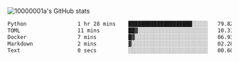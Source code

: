 ![10000001a's GitHub stats](https://github-readme-stats.vercel.app/api?username=10000001a&show_icons=true&theme=onedark&count_private=true)

<!-- [![Top Langs](https://github-readme-stats.vercel.app/api/top-langs/?username=10000001a&layout=compact&theme=onedark&langs_count=5)](https://github.com/anuraghazra/github-readme-stats) -->
<!--
**10000001a/10000001a** is a ✨ _special_ ✨ repository because its `README.md` (this file) appears on your GitHub profile.

Here are some ideas to get you started:

- 🔭 I’m currently working on ...
- 🌱 I’m currently learning ...
- 👯 I’m looking to collaborate on ...
- 🤔 I’m looking for help with ...
- 💬 Ask me about ...
- 📫 How to reach me: ...
- 😄 Pronouns: ...
- ⚡ Fun fact: ...
-->

<!--START_SECTION:waka-->

```txt
Python                1 hr 28 mins    ████████████████████░░░░░   79.82 %
TOML                  11 mins         ██▓░░░░░░░░░░░░░░░░░░░░░░   10.31 %
Docker                7 mins          █▓░░░░░░░░░░░░░░░░░░░░░░░   06.93 %
Markdown              2 mins          ▓░░░░░░░░░░░░░░░░░░░░░░░░   02.28 %
Text                  0 secs          ░░░░░░░░░░░░░░░░░░░░░░░░░   00.60 %
```

<!--END_SECTION:waka-->
